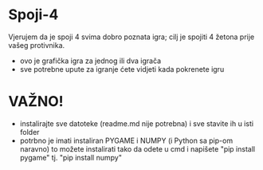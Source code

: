 # Spoji-4
Vjerujem da je spoji 4 svima dobro poznata igra; cilj je spojiti 4 žetona prije vašeg protivnika.
- ovo je grafička igra za jednog ili dva igrača
- sve potrebne upute za igranje ćete vidjeti kada pokrenete igru

# VAŽNO!
- instalirajte sve datoteke (readme.md nije potrebna) i sve stavite ih u isti folder
- potrbno je imati instaliran PYGAME i NUMPY (i Python sa pip-om naravno)
    to možete instalirati tako da odete u cmd i napišete "pip install pygame" tj. "pip install numpy"

